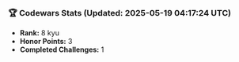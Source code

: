 ### 🏆 Codewars Stats (Updated: 2025-05-19 04:17:24 UTC)

- **Rank:** 8 kyu
- **Honor Points:** 3
- **Completed Challenges:** 1
